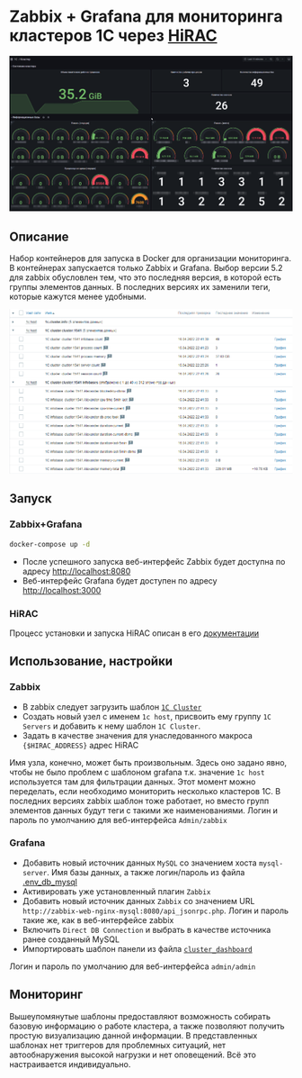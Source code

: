 # Zabbix + Grafana для мониторинга кластеров 1С через [HiRAC](https://github.com/arkuznetsov/hirac)

![Мониторинг](https://github.com/salexdv/git_images/blob/master/zbx_grf_hirac_grafana.png?raw=true)

## Описание

Набор контейнеров для запуска в Docker для организации мониторинга. В контейнерах запускается только Zabbix и Grafana. Выбор версии 5.2 для zabbix обусловлен тем, что это последняя версия, в которой есть группы элементов данных. В последних версиях их заменили теги, которые кажутся менее удобными.

![Группировка элементов](https://github.com/salexdv/git_images/blob/master/zbx_grf_hirac_zabbix.png?raw=true)

## Запуск

### Zabbix+Grafana

```bash
docker-compose up -d
```

* После успешного запуска веб-интерфейс Zabbix будет доступна по адресу [http://localhost:8080](http://localhost:8080)
* Веб-интерфейс Grafana будет доступен по адресу [http://localhost:3000](http://localhost:3000)

### HiRAC

Процесс установки и запуска HiRAC описан в его [документации](https://github.com/arkuznetsov/hirac)

## Использование, настройки

### Zabbix

* В zabbix следует загрузить шаблон [`1C Cluster`](templates/zabbix/zbx_export_templates.json)
* Создать новый узел с именем `1c host`, присвоить ему группу `1C Servers` и добавить к нему шаблон `1C Cluster`.
* Задать в качестве значения для унаследованного макроса `{$HIRAC_ADDRESS}` адрес HiRAC

Имя узла, конечно, может быть произвольным. Здесь оно задано явно, чтобы не было проблем с шаблоном grafana т.к. значение `1c host` используется там для фильтрации данных. Этот момент можно переделать, если необходимо мониторить несколько кластеров 1С. В последних версиях zabbix шаблон тоже работает, но вместо групп элементов данных будут теги с такими же наименованиями. Логин и пароль по умолчанию для веб-интерфейса `Admin/zabbix`

### Grafana

* Добавить новый источник данных `MySQL` со значением хоста `mysql-server`. Имя базы данных, а также логин/пароль из файла [.env_db_mysql](env_vars/.env_db_mysql)
* Активировать уже установленный плагин `Zabbix`
* Добавить новый источник данных `Zabbix` со значением URL `http://zabbix-web-nginx-mysql:8080/api_jsonrpc.php`. Логин и пароль такие же, как в веб-интерфейсе zabbix
* Включить `Direct DB Connection` и выбрать в качестве источника ранее созданный MySQL
* Импортировать шаблон панели из файла [`cluster_dashboard`](templates/grafana/cluster_dashboard.json)

Логин и пароль по умолчанию для веб-интерфейса `admin/admin`

## Мониторинг

Вышеупомянутые шаблоны предоставляют возможность собирать базовую информацию о работе кластера, а также позволяют получить простую визуализацию данной информации. В представленных шаблонах нет триггеров для проблемных ситуаций, нет автообнаружения высокой нагрузки и нет оповещений. Всё это настраивается индивидуально.
